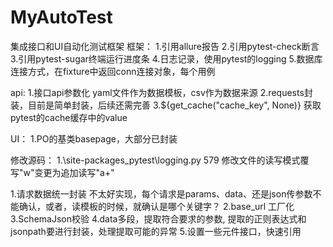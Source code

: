# MyAutoTest

集成接口和UI自动化测试框架
框架：
1.引用allure报告
2.引用pytest-check断言
3.引用pytest-sugar终端运行进度条
4.日志记录，使用pytest的logging
5.数据库连接方式，在fixture中返回conn连接对象，每个用例

api:
1.接口api参数化 yaml文件作为数据模板，csv作为数据来源
2.requests封装，目前是简单封装，后续还需完善
3.${get_cache("cache_key", None)} 获取pytest的cache缓存中的value

UI：
1.PO的基类basepage，大部分已封装

修改源码：
1.\site-packages\_pytest\logging.py 579 修改文件的读写模式覆写"w"变更为追加读写"a+"




1.请求数据统一封装  不太好实现，每个请求是params、data、还是json传参数不能确认，或者，读模板的时候，就确认是哪个关键字？
2.base_url 工厂化
3.SchemaJson校验
4.data多段，提取符合要求的参数, 提取的正则表达式和jsonpath要进行封装，处理提取可能的异常
5.设置一些元件接口，快速引用
